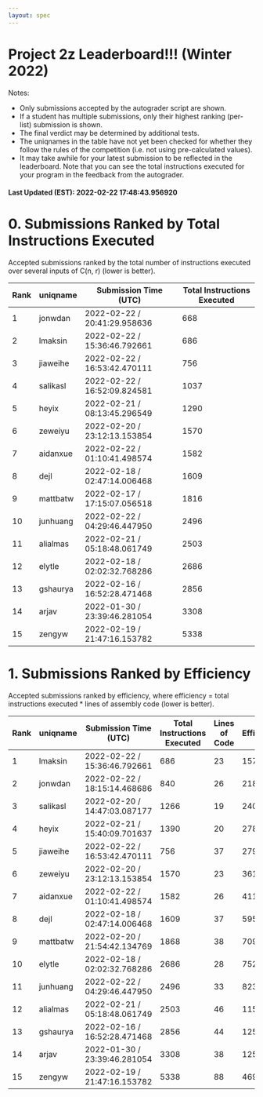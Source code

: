 ```yaml
---
layout: spec
---
```


Project 2z Leaderboard!!! (Winter 2022)
==============================
Notes:
- Only submissions accepted by the autograder script are shown.
- If a student has multiple submissions, only their highest ranking (per-list) submission is shown.
- The final verdict may be determined by additional tests.
- The uniqnames in the table have not yet been checked for whether they follow the rules of the competition (i.e. not using pre-calculated values).
- It may take awhile for your latest submission to be reflected in the leaderboard. Note that you can see the total instructions executed for your program in the feedback from the autograder.


#### Last Updated (EST): 2022-02-22 17:48:43.956920

# 0. Submissions Ranked by Total Instructions Executed
Accepted submissions ranked by the total number of instructions executed over several inputs of C(n, r) (lower is better).

| Rank  | uniqname | Submission Time (UTC) | Total Instructions Executed |
|---|---|---|---|
| 1 | jonwdan | 2022-02-22 / 20:41:29.958636 | 668 |
| 2 | lmaksin | 2022-02-22 / 15:36:46.792661 | 686 |
| 3 | jiaweihe | 2022-02-22 / 16:53:42.470111 | 756 |
| 4 | salikasl | 2022-02-22 / 16:52:09.824581 | 1037 |
| 5 | heyix | 2022-02-21 / 08:13:45.296549 | 1290 |
| 6 | zeweiyu | 2022-02-20 / 23:12:13.153854 | 1570 |
| 7 | aidanxue | 2022-02-22 / 01:10:41.498574 | 1582 |
| 8 | dejl | 2022-02-18 / 02:47:14.006468 | 1609 |
| 9 | mattbatw | 2022-02-17 / 17:15:07.056518 | 1816 |
| 10 | junhuang | 2022-02-22 / 04:29:46.447950 | 2496 |
| 11 | alialmas | 2022-02-21 / 05:18:48.061749 | 2503 |
| 12 | elytle | 2022-02-18 / 02:02:32.768286 | 2686 |
| 13 | gshaurya | 2022-02-16 / 16:52:28.471468 | 2856 |
| 14 | arjav | 2022-01-30 / 23:39:46.281054 | 3308 |
| 15 | zengyw | 2022-02-19 / 21:47:16.153782 | 5338 |


# 1. Submissions Ranked by Efficiency
Accepted submissions ranked by efficiency, where efficiency = total instructions executed * lines of assembly code (lower is better).

| Rank  | uniqname | Submission Time (UTC) | Total Instructions Executed |Lines of Code | Efficiency |
|---|---|---|---|---|---|
| 1 | lmaksin | 2022-02-22 / 15:36:46.792661 | 686 | 23 | 15778 |
| 2 | jonwdan | 2022-02-22 / 18:15:14.468686 | 840 | 26 | 21840 |
| 3 | salikasl | 2022-02-20 / 14:47:03.087177 | 1266 | 19 | 24054 |
| 4 | heyix | 2022-02-21 / 15:40:09.701637 | 1390 | 20 | 27800 |
| 5 | jiaweihe | 2022-02-22 / 16:53:42.470111 | 756 | 37 | 27972 |
| 6 | zeweiyu | 2022-02-20 / 23:12:13.153854 | 1570 | 23 | 36110 |
| 7 | aidanxue | 2022-02-22 / 01:10:41.498574 | 1582 | 26 | 41132 |
| 8 | dejl | 2022-02-18 / 02:47:14.006468 | 1609 | 37 | 59533 |
| 9 | mattbatw | 2022-02-20 / 21:54:42.134769 | 1868 | 38 | 70984 |
| 10 | elytle | 2022-02-18 / 02:02:32.768286 | 2686 | 28 | 75208 |
| 11 | junhuang | 2022-02-22 / 04:29:46.447950 | 2496 | 33 | 82368 |
| 12 | alialmas | 2022-02-21 / 05:18:48.061749 | 2503 | 46 | 115138 |
| 13 | gshaurya | 2022-02-16 / 16:52:28.471468 | 2856 | 44 | 125664 |
| 14 | arjav | 2022-01-30 / 23:39:46.281054 | 3308 | 38 | 125704 |
| 15 | zengyw | 2022-02-19 / 21:47:16.153782 | 5338 | 88 | 469744 |

